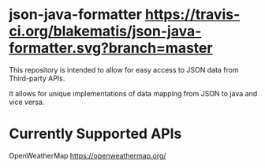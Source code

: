 # json-java-formatter https://travis-ci.org/blakematis/json-java-formatter.svg?branch=master

This repository is intended to allow for easy access to JSON data from Third-party APIs.

It allows for unique implementations of data mapping from JSON to java and vice versa.

# Currently Supported APIs
OpenWeatherMap
https://openweathermap.org/
